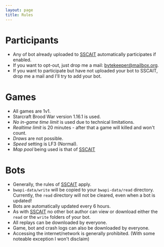 ```yaml
---
layout: page
title: Rules
---
```


Participants
============
* Any of bot already uploaded to [SSCAIT] automatically participates if enabled.
* If you want to opt-out, just drop me a mail: [bytekeeper@mailbox.org](mailto:bytekeeper@mailbox.org).
* If you want to participate but have not uploaded your bot to SSCAIT, drop me a mail and I'll try to add your bot.

Games
=====
* All games are 1v1.
* Starcraft Brood War version 1.16.1 is used.
* *No in-game time limit* is used due to technical limitations.
* *Realtime limit* is 20 minutes - after that a game will killed and won't count.
* *Draws* are not possible.
* *Speed* setting is LF3 (Normal).
* *Map pool* being used is that of [SSCAIT](https://sscaitournament.com/index.php?action=maps)

Bots
====
* Generally, the rules of [SSCAIT](https://sscaitournament.com/index.php?action=rules) apply.
* `bwapi-data/write` will be copied to your `bwapi-data/read` directory. Currently, the `read` directory will not be cleared, even when a bot is updated!
* Bots are automatically updated every 6 hours.
* As with [SSCAIT] no other bot author can view or download either the `read` or the `write` folders of your bot.
* All replays can be downloaded by everyone.
* Game, bot and crash logs can also be downloaded by everyone.
* Accessing the internet/network is generally prohibited. (With some noteable exception I won't disclaim)

[SSCAIT]: https://sscaitournament.com/
